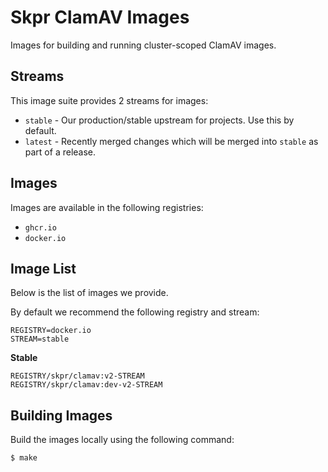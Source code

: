 # Skpr ClamAV Images

Images for building and running cluster-scoped ClamAV images.

## Streams

This image suite provides 2 streams for images:

* `stable` - Our production/stable upstream for projects. Use this by default.
* `latest` - Recently merged changes which will be merged into `stable` as part of a release.

## Images

Images are available in the following registries:

* `ghcr.io`
* `docker.io`

## Image List

Below is the list of images we provide.

By default we recommend the following registry and stream:

```
REGISTRY=docker.io
STREAM=stable
```

**Stable**

```
REGISTRY/skpr/clamav:v2-STREAM
REGISTRY/skpr/clamav:dev-v2-STREAM
```

## Building Images

Build the images locally using the following command:

```bash
$ make
```
